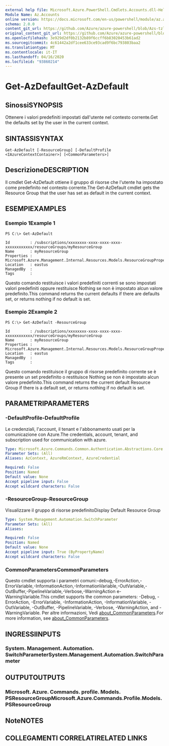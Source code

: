 ```yaml
---
external help file: Microsoft.Azure.PowerShell.Cmdlets.Accounts.dll-Help.xml
Module Name: Az.Accounts
online version: https://docs.microsoft.com/en-us/powershell/module/az.accounts/get-azdefault
schema: 2.0.0
content_git_url: https://github.com/Azure/azure-powershell/blob/Azs-tzl/src/Accounts/Accounts/help/Get-AzDefault.md
original_content_git_url: https://github.com/Azure/azure-powershell/blob/Azs-tzl/src/Accounts/Accounts/help/Get-AzDefault.md
ms.openlocfilehash: 3e929d2df0b2132b89f6ccff6b83020453b61ad2
ms.sourcegitcommit: 4c61442a2df1cee633ce93cad9f6bc793803baa2
ms.translationtype: MT
ms.contentlocale: it-IT
ms.lasthandoff: 04/16/2020
ms.locfileid: "93860214"
---
```

# <span data-ttu-id="42f97-101">Get-AzDefault</span><span class="sxs-lookup"><span data-stu-id="42f97-101">Get-AzDefault</span></span>

## <span data-ttu-id="42f97-102">Sinossi</span><span class="sxs-lookup"><span data-stu-id="42f97-102">SYNOPSIS</span></span>
<span data-ttu-id="42f97-103">Ottenere i valori predefiniti impostati dall'utente nel contesto corrente.</span><span class="sxs-lookup"><span data-stu-id="42f97-103">Get the defaults set by the user in the current context.</span></span>

## <span data-ttu-id="42f97-104">SINTASSI</span><span class="sxs-lookup"><span data-stu-id="42f97-104">SYNTAX</span></span>

```
Get-AzDefault [-ResourceGroup] [-DefaultProfile <IAzureContextContainer>] [<CommonParameters>]
```

## <span data-ttu-id="42f97-105">Descrizione</span><span class="sxs-lookup"><span data-stu-id="42f97-105">DESCRIPTION</span></span>
<span data-ttu-id="42f97-106">Il cmdlet Get-AzDefault ottiene il gruppo di risorse che l'utente ha impostato come predefinito nel contesto corrente.</span><span class="sxs-lookup"><span data-stu-id="42f97-106">The Get-AzDefault cmdlet gets the Resource Group that the user has set as default in the current context.</span></span>

## <span data-ttu-id="42f97-107">ESEMPI</span><span class="sxs-lookup"><span data-stu-id="42f97-107">EXAMPLES</span></span>

### <span data-ttu-id="42f97-108">Esempio 1</span><span class="sxs-lookup"><span data-stu-id="42f97-108">Example 1</span></span>
```
PS C:\> Get-AzDefault

Id         : /subscriptions/xxxxxxxx-xxxx-xxxx-xxxx-xxxxxxxxxxxx/resourceGroups/myResourceGroup
Name       : myResourceGroup
Properties : Microsoft.Azure.Management.Internal.Resources.Models.ResourceGroupProperties
Location   : eastus
ManagedBy  :
Tags       :
```

<span data-ttu-id="42f97-109">Questo comando restituisce i valori predefiniti correnti se sono impostati valori predefiniti oppure restituisce Nothing se non è impostato alcun valore predefinito.</span><span class="sxs-lookup"><span data-stu-id="42f97-109">This command returns the current defaults if there are defaults set, or returns nothing if no default is set.</span></span>

### <span data-ttu-id="42f97-110">Esempio 2</span><span class="sxs-lookup"><span data-stu-id="42f97-110">Example 2</span></span>
```
PS C:\> Get-AzDefault -ResourceGroup

Id         : /subscriptions/xxxxxxxx-xxxx-xxxx-xxxx-xxxxxxxxxxxx/resourceGroups/myResourceGroup
Name       : myResourceGroup
Properties : Microsoft.Azure.Management.Internal.Resources.Models.ResourceGroupProperties
Location   : eastus
ManagedBy  :
Tags       :
```

<span data-ttu-id="42f97-111">Questo comando restituisce il gruppo di risorse predefinito corrente se è presente un set predefinito o restituisce Nothing se non è impostato alcun valore predefinito.</span><span class="sxs-lookup"><span data-stu-id="42f97-111">This command returns the current default Resource Group if there is a default set, or returns nothing if no default is set.</span></span>

## <span data-ttu-id="42f97-112">PARAMETRI</span><span class="sxs-lookup"><span data-stu-id="42f97-112">PARAMETERS</span></span>

### <span data-ttu-id="42f97-113">-DefaultProfile</span><span class="sxs-lookup"><span data-stu-id="42f97-113">-DefaultProfile</span></span>
<span data-ttu-id="42f97-114">Le credenziali, l'account, il tenant e l'abbonamento usati per la comunicazione con Azure.</span><span class="sxs-lookup"><span data-stu-id="42f97-114">The credentials, account, tenant, and subscription used for communication with azure.</span></span>

```yaml
Type: Microsoft.Azure.Commands.Common.Authentication.Abstractions.Core.IAzureContextContainer
Parameter Sets: (All)
Aliases: AzContext, AzureRmContext, AzureCredential

Required: False
Position: Named
Default value: None
Accept pipeline input: False
Accept wildcard characters: False
```

### <span data-ttu-id="42f97-115">-ResourceGroup</span><span class="sxs-lookup"><span data-stu-id="42f97-115">-ResourceGroup</span></span>
<span data-ttu-id="42f97-116">Visualizzare il gruppo di risorse predefinito</span><span class="sxs-lookup"><span data-stu-id="42f97-116">Display Default Resource Group</span></span>

```yaml
Type: System.Management.Automation.SwitchParameter
Parameter Sets: (All)
Aliases:

Required: False
Position: Named
Default value: None
Accept pipeline input: True (ByPropertyName)
Accept wildcard characters: False
```

### <span data-ttu-id="42f97-117">CommonParameters</span><span class="sxs-lookup"><span data-stu-id="42f97-117">CommonParameters</span></span>
<span data-ttu-id="42f97-118">Questo cmdlet supporta i parametri comuni:-debug,-ErrorAction,-ErrorVariable,-InformationAction,-InformationVariable,-OutVariable,-OutBuffer,-PipelineVariable,-Verbose,-WarningAction e-WarningVariable.</span><span class="sxs-lookup"><span data-stu-id="42f97-118">This cmdlet supports the common parameters: -Debug, -ErrorAction, -ErrorVariable, -InformationAction, -InformationVariable, -OutVariable, -OutBuffer, -PipelineVariable, -Verbose, -WarningAction, and -WarningVariable.</span></span> <span data-ttu-id="42f97-119">Per altre informazioni, Vedi [about_CommonParameters](http://go.microsoft.com/fwlink/?LinkID=113216).</span><span class="sxs-lookup"><span data-stu-id="42f97-119">For more information, see [about_CommonParameters](http://go.microsoft.com/fwlink/?LinkID=113216).</span></span>

## <span data-ttu-id="42f97-120">INGRESSI</span><span class="sxs-lookup"><span data-stu-id="42f97-120">INPUTS</span></span>

### <span data-ttu-id="42f97-121">System. Management. Automation. SwitchParameter</span><span class="sxs-lookup"><span data-stu-id="42f97-121">System.Management.Automation.SwitchParameter</span></span>

## <span data-ttu-id="42f97-122">OUTPUT</span><span class="sxs-lookup"><span data-stu-id="42f97-122">OUTPUTS</span></span>

### <span data-ttu-id="42f97-123">Microsoft. Azure. Commands. profile. Models. PSResourceGroup</span><span class="sxs-lookup"><span data-stu-id="42f97-123">Microsoft.Azure.Commands.Profile.Models.PSResourceGroup</span></span>

## <span data-ttu-id="42f97-124">Note</span><span class="sxs-lookup"><span data-stu-id="42f97-124">NOTES</span></span>

## <span data-ttu-id="42f97-125">COLLEGAMENTI CORRELATI</span><span class="sxs-lookup"><span data-stu-id="42f97-125">RELATED LINKS</span></span>
